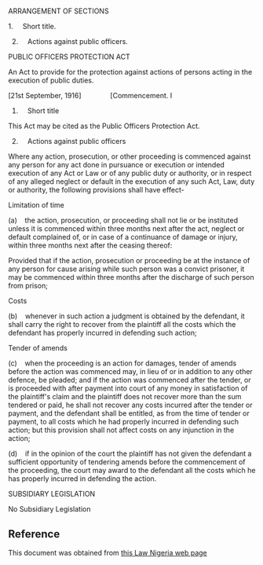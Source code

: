 # 

ARRANGEMENT OF SECTIONS

1.     Short title.

2.     Actions against public officers.

PUBLIC OFFICERS PROTECTION ACT

An Act to provide for the protection against actions of persons acting in the execution of public duties.

[21st September, 1916]               [Commencement. I

1.     Short title

This Act may be cited as the Public Officers Protection Act.

2.     Actions against public officers

Where any action, prosecution, or other proceeding is commenced against any person for any act done in pursuance or execution or intended execution of any Act or Law or of any public duty or authority, or in respect of any alleged neglect or default in the execution of any such Act, Law, duty or authority, the following provisions shall have effect-

Limitation of time

(a)    the action, prosecution, or proceeding shall not lie or be instituted unless it is commenced within three months next after the act, neglect or default complained of, or in case of a continuance of damage or injury, within three months next after the ceasing thereof:

Provided that if the action, prosecution or proceeding be at the instance of any person for cause arising while such person was a convict prisoner, it may be commenced within three months after the discharge of such person from prison;

Costs

(b)    whenever in such action a judgment is obtained by the defendant, it shall carry the right to recover from the plaintiff all the costs which the defendant has properly incurred in defending such action;

Tender of amends

(c)    when the proceeding is an action for damages, tender of amends before the action was commenced may, in lieu of or in addition to any other defence, be pleaded; and if the action was commenced after the tender, or is proceeded with after payment into court of any money in satisfaction of the plaintiff's claim and the plaintiff does not recover more than the sum tendered or paid, he shall not recover any costs incurred after the tender or payment, and the defendant shall be entitled, as from the time of tender or payment, to all costs which he had properly incurred in defending such action; but this provision shall not affect costs on any injunction in the action;

(d)    if in the opinion of the court the plaintiff has not given the defendant a sufficient opportunity of tendering amends before the commencement of the proceeding, the court may award to the defendant all the costs which he has properly incurred in defending the action.

SUBSIDIARY LEGISLATION

No Subsidiary Legislation

## Reference

This document was obtained from [this Law Nigeria web page](http://www.lawnigeria.com/LFN/P/Public-Officers-Protection-Act.php)